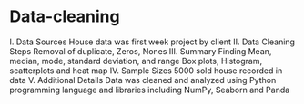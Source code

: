 # Data-cleaning
I. Data Sources
House data was first week project by client
II. Data Cleaning Steps
Removal of duplicate, Zeros, Nones 
III. Summary 
Finding Mean, median, mode, standard deviation, and range
Box plots, Histogram, scatterplots and heat map
IV. Sample Sizes
5000 sold house recorded in data
V. Additional Details
Data was cleaned and analyzed using Python programming language and  libraries including NumPy, Seaborn and Panda
